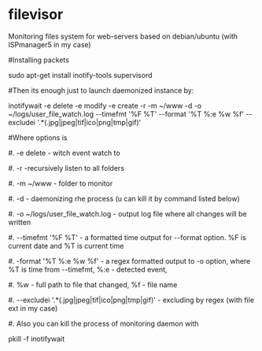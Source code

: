 # filevisor
Monitoring files system for web-servers based on debian/ubuntu (with ISPmanager5 in my case)

#Installing packets

sudo apt-get install inotify-tools supervisord

#Then its enough just to launch daemonized instance by:

inotifywait -e delete -e modify -e create -r -m ~/www -d -o ~/logs/user_file_watch.log --timefmt '%F %T' --format '%T %:e %w %f' --excludei '.*(\.jpg|jpeg|tif|ico|png|tmp|gif)'

#Where options is

#. -e delete - witch event watch to

#. -r -recursively listen to all folders

#. -m ~/www  - folder to monitor

#. -d  - daemonizing rhe process (u can kill it by command listed below)

#. -o ~/logs/user_file_watch.log  - output log file where all changes will be written

#. --timefmt '%F %T'  - a formatted time output for --format option. %F is current date and %T is current time

#. -format '%T %:e %w %f'  - a regex formatted output to -o option, where %T is time from --timefmt, %:e - detected event,  

#. %w - full path to file that changed, %f - file name

#. --excludei '.*(\.jpg|jpeg|tif|ico|png|tmp|gif)'  - excluding by regex (with file ext in my case)

#. Also you can kill the process of monitoring daemon with

pkill -f inotifywait
